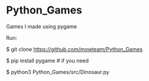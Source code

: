 # Python_Games
Games I made using pygame

Run:

$ git clone https://github.com/mowteam/Python_Games

$ pip install pygame # if you need

$ python3 Python_Games/src/Dinosaur.py
